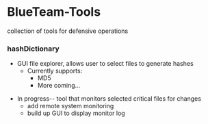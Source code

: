 # BlueTeam-Tools
collection of tools for defensive operations

### hashDictionary
* GUI file explorer, allows user to select files to generate hashes
  * Currently supports:
    * MD5
    * More coming...

- In progress-- tool that monitors selected critical files for changes
    - add remote system monitoring
    - build up GUI to display monitor log
